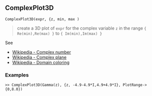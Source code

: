 ## ComplexPlot3D
 
```
ComplexPlot3D(expr, {z, min, max )
```

> create a 3D plot of `expr` for the complex variable `z` in the range `{ Re(min),Re(max) }` to `{ Im(min),Im(max) }`

See  
* [Wikipedia - Complex number](https://en.wikipedia.org/wiki/Complex_number) 
* [Wikipedia - Complex plane](https://en.wikipedia.org/wiki/Complex_plane) 
* [Wikipedia - Domain coloring](https://en.wikipedia.org/wiki/Domain_coloring)

### Examples

```
>> ComplexPlot3D(Gamma(z), {z, -4.9-4.9*I,4.9+4.9*I}, PlotRange->{0,8.0})

```